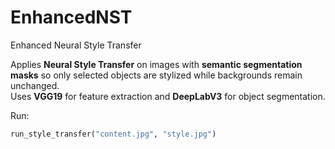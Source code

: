 # EnhancedNST
Enhanced Neural Style Transfer

Applies **Neural Style Transfer** on images with **semantic segmentation masks** so only selected objects are stylized while backgrounds remain unchanged.  
Uses **VGG19** for feature extraction and **DeepLabV3** for object segmentation.  

Run:
```python
run_style_transfer("content.jpg", "style.jpg")

